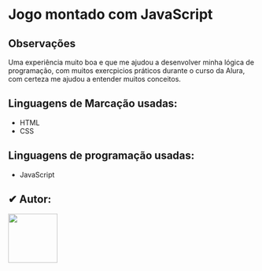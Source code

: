 <h1>Jogo montado com JavaScript</h1>

<h2>Observações</h2>
<p>Uma experiência muito boa e que me ajudou a desenvolver minha lógica de programação, com muitos exercpicios práticos durante o curso da Alura, com certeza me ajudou a entender muitos conceitos.</p>

## Linguagens de Marcação usadas:
- HTML
- CSS

## Linguagens de programação usadas:
- JavaScript

<h2>✔ Autor: </h2>
<img src="https://github.com/kleytoncristovao.png" width="100" height="100">